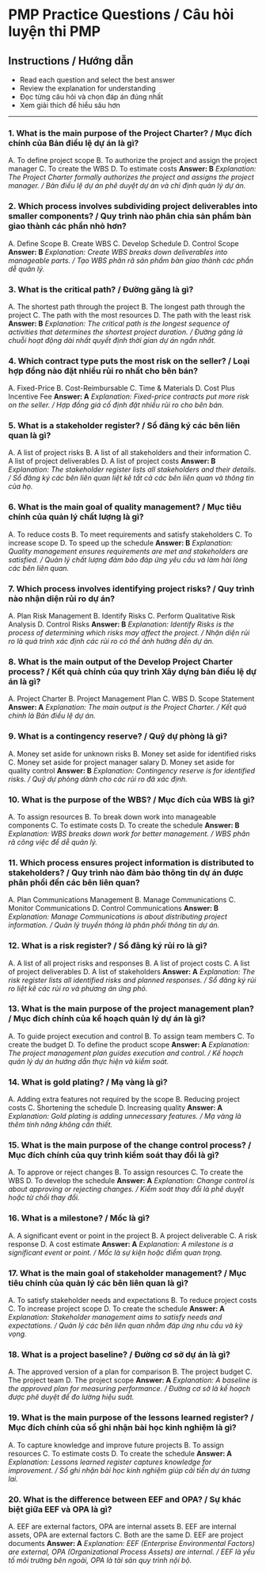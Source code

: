 # PMP Practice Questions / Câu hỏi luyện thi PMP

## Instructions / Hướng dẫn
- Read each question and select the best answer
- Review the explanation for understanding
- Đọc từng câu hỏi và chọn đáp án đúng nhất
- Xem giải thích để hiểu sâu hơn

---

### 1. What is the main purpose of the Project Charter? / Mục đích chính của Bản điều lệ dự án là gì?
A. To define project scope
B. To authorize the project and assign the project manager
C. To create the WBS
D. To estimate costs
**Answer: B**
*Explanation: The Project Charter formally authorizes the project and assigns the project manager. / Bản điều lệ dự án phê duyệt dự án và chỉ định quản lý dự án.*

### 2. Which process involves subdividing project deliverables into smaller components? / Quy trình nào phân chia sản phẩm bàn giao thành các phần nhỏ hơn?
A. Define Scope
B. Create WBS
C. Develop Schedule
D. Control Scope
**Answer: B**
*Explanation: Create WBS breaks down deliverables into manageable parts. / Tạo WBS phân rã sản phẩm bàn giao thành các phần dễ quản lý.*

### 3. What is the critical path? / Đường găng là gì?
A. The shortest path through the project
B. The longest path through the project
C. The path with the most resources
D. The path with the least risk
**Answer: B**
*Explanation: The critical path is the longest sequence of activities that determines the shortest project duration. / Đường găng là chuỗi hoạt động dài nhất quyết định thời gian dự án ngắn nhất.*

### 4. Which contract type puts the most risk on the seller? / Loại hợp đồng nào đặt nhiều rủi ro nhất cho bên bán?
A. Fixed-Price
B. Cost-Reimbursable
C. Time & Materials
D. Cost Plus Incentive Fee
**Answer: A**
*Explanation: Fixed-price contracts put more risk on the seller. / Hợp đồng giá cố định đặt nhiều rủi ro cho bên bán.*

### 5. What is a stakeholder register? / Sổ đăng ký các bên liên quan là gì?
A. A list of project risks
B. A list of all stakeholders and their information
C. A list of project deliverables
D. A list of project costs
**Answer: B**
*Explanation: The stakeholder register lists all stakeholders and their details. / Sổ đăng ký các bên liên quan liệt kê tất cả các bên liên quan và thông tin của họ.*

### 6. What is the main goal of quality management? / Mục tiêu chính của quản lý chất lượng là gì?
A. To reduce costs
B. To meet requirements and satisfy stakeholders
C. To increase scope
D. To speed up the schedule
**Answer: B**
*Explanation: Quality management ensures requirements are met and stakeholders are satisfied. / Quản lý chất lượng đảm bảo đáp ứng yêu cầu và làm hài lòng các bên liên quan.*

### 7. Which process involves identifying project risks? / Quy trình nào nhận diện rủi ro dự án?
A. Plan Risk Management
B. Identify Risks
C. Perform Qualitative Risk Analysis
D. Control Risks
**Answer: B**
*Explanation: Identify Risks is the process of determining which risks may affect the project. / Nhận diện rủi ro là quá trình xác định các rủi ro có thể ảnh hưởng đến dự án.*

### 8. What is the main output of the Develop Project Charter process? / Kết quả chính của quy trình Xây dựng bản điều lệ dự án là gì?
A. Project Charter
B. Project Management Plan
C. WBS
D. Scope Statement
**Answer: A**
*Explanation: The main output is the Project Charter. / Kết quả chính là Bản điều lệ dự án.*

### 9. What is a contingency reserve? / Quỹ dự phòng là gì?
A. Money set aside for unknown risks
B. Money set aside for identified risks
C. Money set aside for project manager salary
D. Money set aside for quality control
**Answer: B**
*Explanation: Contingency reserve is for identified risks. / Quỹ dự phòng dành cho các rủi ro đã xác định.*

### 10. What is the purpose of the WBS? / Mục đích của WBS là gì?
A. To assign resources
B. To break down work into manageable components
C. To estimate costs
D. To create the schedule
**Answer: B**
*Explanation: WBS breaks down work for better management. / WBS phân rã công việc để dễ quản lý.*

### 11. Which process ensures project information is distributed to stakeholders? / Quy trình nào đảm bảo thông tin dự án được phân phối đến các bên liên quan?
A. Plan Communications Management
B. Manage Communications
C. Monitor Communications
D. Control Communications
**Answer: B**
*Explanation: Manage Communications is about distributing project information. / Quản lý truyền thông là phân phối thông tin dự án.*

### 12. What is a risk register? / Sổ đăng ký rủi ro là gì?
A. A list of all project risks and responses
B. A list of project costs
C. A list of project deliverables
D. A list of stakeholders
**Answer: A**
*Explanation: The risk register lists all identified risks and planned responses. / Sổ đăng ký rủi ro liệt kê các rủi ro và phương án ứng phó.*

### 13. What is the main purpose of the project management plan? / Mục đích chính của kế hoạch quản lý dự án là gì?
A. To guide project execution and control
B. To assign team members
C. To create the budget
D. To define the product scope
**Answer: A**
*Explanation: The project management plan guides execution and control. / Kế hoạch quản lý dự án hướng dẫn thực hiện và kiểm soát.*

### 14. What is gold plating? / Mạ vàng là gì?
A. Adding extra features not required by the scope
B. Reducing project costs
C. Shortening the schedule
D. Increasing quality
**Answer: A**
*Explanation: Gold plating is adding unnecessary features. / Mạ vàng là thêm tính năng không cần thiết.*

### 15. What is the main purpose of the change control process? / Mục đích chính của quy trình kiểm soát thay đổi là gì?
A. To approve or reject changes
B. To assign resources
C. To create the WBS
D. To develop the schedule
**Answer: A**
*Explanation: Change control is about approving or rejecting changes. / Kiểm soát thay đổi là phê duyệt hoặc từ chối thay đổi.*

### 16. What is a milestone? / Mốc là gì?
A. A significant event or point in the project
B. A project deliverable
C. A risk response
D. A cost estimate
**Answer: A**
*Explanation: A milestone is a significant event or point. / Mốc là sự kiện hoặc điểm quan trọng.*

### 17. What is the main goal of stakeholder management? / Mục tiêu chính của quản lý các bên liên quan là gì?
A. To satisfy stakeholder needs and expectations
B. To reduce project costs
C. To increase project scope
D. To create the schedule
**Answer: A**
*Explanation: Stakeholder management aims to satisfy needs and expectations. / Quản lý các bên liên quan nhằm đáp ứng nhu cầu và kỳ vọng.*

### 18. What is a project baseline? / Đường cơ sở dự án là gì?
A. The approved version of a plan for comparison
B. The project budget
C. The project team
D. The project scope
**Answer: A**
*Explanation: A baseline is the approved plan for measuring performance. / Đường cơ sở là kế hoạch được phê duyệt để đo lường hiệu suất.*

### 19. What is the main purpose of the lessons learned register? / Mục đích chính của sổ ghi nhận bài học kinh nghiệm là gì?
A. To capture knowledge and improve future projects
B. To assign resources
C. To estimate costs
D. To create the schedule
**Answer: A**
*Explanation: Lessons learned register captures knowledge for improvement. / Sổ ghi nhận bài học kinh nghiệm giúp cải tiến dự án tương lai.*

### 20. What is the difference between EEF and OPA? / Sự khác biệt giữa EEF và OPA là gì?
A. EEF are external factors, OPA are internal assets
B. EEF are internal assets, OPA are external factors
C. Both are the same
D. EEF are project documents
**Answer: A**
*Explanation: EEF (Enterprise Environmental Factors) are external, OPA (Organizational Process Assets) are internal. / EEF là yếu tố môi trường bên ngoài, OPA là tài sản quy trình nội bộ.* 